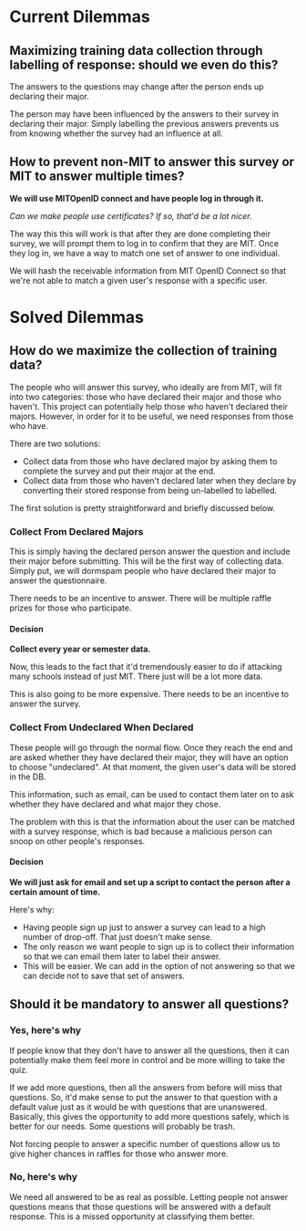 # Current Dilemmas

## Maximizing training data collection through labelling of response: should we even do this?

The answers to the questions may change after the person ends up declaring their major. 

The person may have been influenced by the answers to their survey in declaring their major. Simply labelling the previous answers prevents us from knowing whether the survey had an influence at all. 

## How to prevent non-MIT to answer this survey or MIT to answer multiple times? 

**We will use MITOpenID connect and have people log in through it.** 

*Can we make people use certificates? If so, that'd be a lot nicer.*

The way this this will work is that after they are done completing their survey, we will prompt them to log in to confirm that they are MIT. Once they log in, we have a way to match one set of answer to one individual. 

We will hash the receivable information from MIT OpenID Connect so that we're not able to match a given user's response with a specific user. 


# Solved Dilemmas

## How do we maximize the collection of training data?
 
The people who will answer this survey, who ideally are from MIT, will fit into two categories: those who have declared their major and those who haven't. This project can potentially help those who haven't declared their majors. However, in order for it to be useful, we need responses from those who have.

There are two solutions:
- Collect data from those who have declared major by asking them to complete the survey and put their major at the end. 
- Collect data from those who haven't declared later when they declare by converting their stored response from being un-labelled to labelled. 

The first solution is pretty straightforward and briefly discussed below.

### Collect From Declared Majors

This is simply having the declared person answer the question and include their major before submitting. This will be the first way of collecting data. Simply put, we will dormspam people who have declared their major to answer the questionnaire.

There needs to be an incentive to answer. There will be multiple raffle prizes for those who participate.

#### Decision

**Collect every year or semester data.** 

Now, this leads to the fact that it'd tremendously easier to do if attacking many schools instead of just MIT. There just will be a lot more data.   

This is also going to be more expensive. There needs to be an incentive to answer the survey.  

### Collect From Undeclared When Declared

These people will go through the normal flow. Once they reach the end and are asked whether they have declared their major, they will have an option to choose "undeclared". At that moment, the given user's data will be stored in the DB. 

This information, such as email, can be used to contact them later on to ask whether they have declared and what major they chose.

The problem with this is that the information about the user can be matched with a survey response, which is bad because a malicious person can snoop on other people's responses.

#### Decision

**We will just ask for email and set up a script to contact the person after a certain amount of time.**
 
 Here's why:
- Having people sign up just to answer a survey can lead to a high number of drop-off. That just doesn't make sense. 
- The only reason we want people to sign up is to collect their information so that we can email them later to label their answer.
- This will be easier. We can add in the option of not answering so that we can decide not to save that set of answers. 

## Should it be mandatory to answer all questions?

### Yes, here's why

If people know that they don't have to answer all the questions, then it can potentially make them feel more in control and be more willing to take the quiz.

If we add more questions, then all the answers from before will miss that questions. So, it'd make sense to put the answer to that question with a default value just as it would be with questions that are unanswered. Basically, this gives the opportunity to add more questions safely, which is better for our needs. Some questions will probably be trash. 

Not forcing people to answer a specific number of questions allow us to give higher chances in raffles for those who answer more. 

### No, here's why

 We need all answered to be as real as possible. Letting people not answer questions means that those questions will be answered with a default response. This is a missed opportunity at classifying them better. 